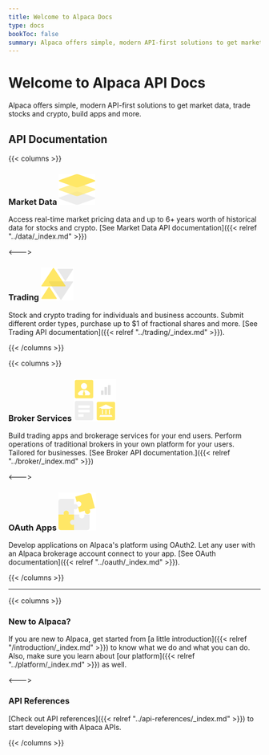 ```yaml
---
title: Welcome to Alpaca Docs
type: docs
bookToc: false
summary: Alpaca offers simple, modern API-first solutions to get market data, trade stocks and crypto, build apps and more.
---
```


# Welcome to Alpaca API Docs

Alpaca offers simple, modern API-first solutions to get market data, trade stocks and crypto, build apps and more.

## API Documentation


{{< columns >}}

### **Market Data** ![market-logo](ic-market-data@1x.png)

Access real-time market pricing data and up to 6+ years worth of historical data for stocks and crypto. [See Market Data API documentation]({{< relref "../data/_index.md" >}})


<--->

### **Trading** ![trading-logo](ic-trading@1x.png)


Stock and crypto trading for individuals and business accounts. Submit different order types, purchase up to $1 of fractional shares and more. [See Trading API documentation]({{< relref "../trading/_index.md" >}}).


{{< /columns >}}

{{< columns >}}

### **Broker Services** ![broker-logo](ic-broker@1x.png)

Build trading apps and brokerage services for your end users. Perform operations of traditional brokers in your own platform for your users. Tailored for businesses. [See Broker API documentation.]({{< relref "../broker/_index.md" >}})

<--->

### **OAuth Apps** ![oauth-logo](ic_oauth@1x.png)

Develop applications on Alpaca's platform using OAuth2. Let any user with an Alpaca brokerage account connect to your app. [See OAuth documentation]({{< relref "../oauth/_index.md" >}}).

{{< /columns >}}

---

{{< columns >}}

### **New to Alpaca?**

If you are new to Alpaca, get started from [a little introduction]({{< relref
"/introduction/_index.md" >}}) to know what we do and what you can do.
Also, make sure you learn about [our platform]({{< relref "../platform/_index.md" >}}) as well.

<--->

### **API References**

[Check out API references]({{< relref "../api-references/_index.md" >}}) to start developing with Alpaca APIs.

{{< /columns >}}

&nbsp;
